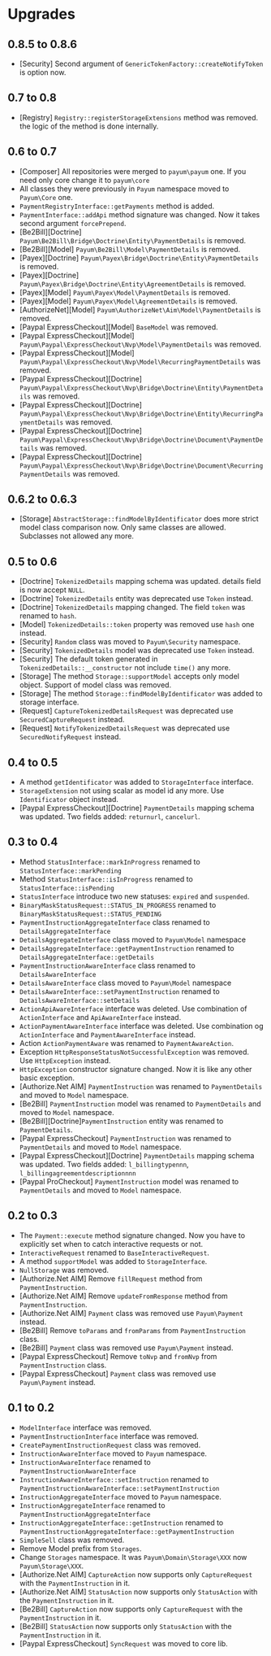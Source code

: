 # Upgrades

## 0.8.5 to 0.8.6

* [Security] Second argument of `GenericTokenFactory::createNotifyToken` is option now.

## 0.7 to 0.8

* [Registry] `Registry::registerStorageExtensions` method was removed. the logic of the method is done internally.

## 0.6 to 0.7

* [Composer] All repositories were merged to `payum\payum` one. If you need only core change it to `payum\core`
* All classes they were previously in `Payum` namespace moved to `Payum\Core` one.
* `PaymentRegistryInterface::getPayments` method is added.
* `PaymentInterface::addApi` method signature was changed. Now it takes second argument `forcePrepend`.
* [Be2Bill][Doctrine] `Payum\Be2Bill\Bridge\Doctrine\Entity\PaymentDetails` is removed.
* [Be2Bill][Model] `Payum\Be2Bill\Model\PaymentDetails` is removed.
* [Payex][Doctrine] `Payum\Payex\Bridge\Doctrine\Entity\PaymentDetails` is removed.
* [Payex][Doctrine] `Payum\Payex\Bridge\Doctrine\Entity\AgreementDetails` is removed.
* [Payex][Model] `Payum\Payex\Model\PaymentDetails` is removed.
* [Payex][Model] `Payum\Payex\Model\AgreementDetails` is removed.
* [AuthorizeNet][Model] `Payum\AuthorizeNet\Aim\Model\PaymentDetails` is removed.
* [Paypal ExpressCheckout][Model] `BaseModel` was removed.
* [Paypal ExpressCheckout][Model] `Payum\Paypal\ExpressCheckout\Nvp\Model\PaymentDetails` was removed.
* [Paypal ExpressCheckout][Model] `Payum\Paypal\ExpressCheckout\Nvp\Model\RecurringPaymentDetails` was removed.
* [Paypal ExpressCheckout][Doctrine] `Payum\Paypal\ExpressCheckout\Nvp\Bridge\Doctrine\Entity\PaymentDetails` was removed.
* [Paypal ExpressCheckout][Doctrine] `Payum\Paypal\ExpressCheckout\Nvp\Bridge\Doctrine\Entity\RecurringPaymentDetails` was removed.
* [Paypal ExpressCheckout][Doctrine] `Payum\Paypal\ExpressCheckout\Nvp\Bridge\Doctrine\Document\PaymentDetails` was removed.
* [Paypal ExpressCheckout][Doctrine] `Payum\Paypal\ExpressCheckout\Nvp\Bridge\Doctrine\Document\RecurringPaymentDetails` was removed.

## 0.6.2 to 0.6.3

* [Storage] `AbstractStorage::findModelByIdentificator` does more strict model class comparison now. Only same classes are allowed. Subclasses not allowed any more.

## 0.5 to 0.6

* [Doctrine] `TokenizedDetails` mapping schema was updated. details field is now accept `NULL`.
* [Doctrine] `TokenizedDetails` entity was deprecated use `Token` instead.
* [Doctrine] `TokenizedDetails` mapping changed. The field `token` was renamed to `hash`.
* [Model] `TokenizedDetails::token` property was removed use `hash` one instead.
* [Security] `Random` class was moved to `Payum\Security` namespace.
* [Security] `TokenizedDetails` model was deprecated use `Token` instead.
* [Security] The default token generated in `TokenizedDetails::__constructor` not include `time()` any more.
* [Storage] The method `Storage::supportModel` accepts only model object. Support of model class was removed.
* [Storage] The method `Storage::findModelByIdentificator` was added to storage interface.
* [Request] `CaptureTokenizedDetailsRequest` was deprecated use `SecuredCaptureRequest` instead.
* [Request] `NotifyTokenizedDetailsRequest` was deprecated use `SecuredNotifyRequest` instead.

## 0.4 to 0.5

* A method `getIdentificator` was added to `StorageInterface` interface.
* `StorageExtension` not using scalar as model id any more. Use `Identificator` object instead.
* [Paypal ExpressCheckout][Doctrine] `PaymentDetails` mapping schema was updated. Two fields added: `returnurl`, `cancelurl`.

## 0.3 to 0.4

* Method `StatusInterface::markInProgress` renamed to `StatusInterface::markPending`
* Method `StatusInterface::isInProgress` renamed to `StatusInterface::isPending`
* `StatusInterface` introduce two new statuses: `expired` and `suspended`.
* `BinaryMaskStatusRequest::STATUS_IN_PROGRESS` renamed to `BinaryMaskStatusRequest::STATUS_PENDING`
* `PaymentInstructionAggregateInterface` class renamed to `DetailsAggregateInterface`
* `DetailsAggregateInterface` class moved to `Payum\Model` namespace
* `DetailsAggregateInterface::getPaymentInstruction` renamed to `DetailsAggregateInterface::getDetails`
* `PaymentInstructionAwareInterface` class renamed to `DetailsAwareInterface`
* `DetailsAwareInterface` class moved to `Payum\Model` namespace
* `DetailsAwareInterface::setPaymentInstruction` renamed to `DetailsAwareInterface::setDetails`
* `ActionApiAwareInterface` interface was deleted. Use combination of `ActionInterface` and `ApiAwareInterface` instead.
* `ActionPaymentAwareInterface` interface was deleted. Use combination og `ActionInterface` and `PaymentAwareInterface` instead.
* Action `ActionPaymentAware` was renamed to `PaymentAwareAction`.
* Exception `HttpResponseStatusNotSuccessfulException` was removed. Use `HttpException` instead.
* `HttpException` constructor signature changed. Now it is like any other basic exception.
* [Authorize.Net AIM] `PaymentInstruction` was renamed to `PaymentDetails` and moved to `Model` namespace.
* [Be2Bill] `PaymentInstruction` model was renamed to `PaymentDetails` and moved to `Model` namespace.
* [Be2Bill][Doctrine]`PaymentInstruction` entity was renamed to `PaymentDetails`.
* [Paypal ExpressCheckout] `PaymentInstruction` was renamed to `PaymentDetails` and moved to `Model` namespace.
* [Paypal ExpressCheckout][Doctrine] `PaymentDetails` mapping schema was updated. Two fields added: `l_billingtypennn`, `l_billingagreementdescriptionnnn`
* [Paypal ProCheckout] `PaymentInstruction` model was renamed to `PaymentDetails` and moved to `Model` namespace.

## 0.2 to 0.3

* The `Payment::execute` method signature changed. Now you have to explicitly set when to catch interactive requests or not.
* `InteractiveRequest` renamed to `BaseInteractiveRequest`.
* A method `supportModel` was added to `StorageInterface`.
* `NullStorage` was removed.
* [Authorize.Net AIM] Remove `fillRequest` method from `PaymentInstruction`.
* [Authorize.Net AIM] Remove `updateFromResponse` method from `PaymentInstruction`.
* [Authorize.Net AIM] `Payment` class was removed use `Payum\Payment` instead.
* [Be2Bill] Remove `toParams` and `fromParams` from `PaymentInstruction` class.
* [Be2Bill] `Payment` class was removed use `Payum\Payment` instead.
* [Paypal ExpressCheckout] Remove `toNvp` and `fromNvp` from `PaymentInstruction` class.
* [Paypal ExpressCheckout] `Payment` class was removed use `Payum\Payment` instead.

## 0.1 to 0.2

* `ModelInterface` interface was removed.
* `PaymentInstructionInterface` interface was removed.
* `CreatePaymentInstructionRequest` class was removed.
* `InstructionAwareInterface` moved to `Payum` namespace.
* `InstructionAwareInterface` renamed to `PaymentInstructionAwareInterface`
* `InstructionAwareInterface::setInstruction` renamed to `PaymentInstructionAwareInterface::setPaymentInstruction`
* `InstructionAggregateInterface` moved to `Payum` namespace.
* `InstructionAggregateInterface` renamed to `PaymentInstructionAggregateInterface`
* `InstructionAggregateInterface::getInstruction` renamed to `PaymentInstructionAggregateInterface::getPaymentInstruction`
* `SimpleSell` class was removed.
* Remove Model prefix from `Storages`.
* Change `Storages` namespace. It was `Payum\Domain\Storage\XXX` now `Payum\Storage\XXX`.
* [Authorize.Net AIM] `CaptureAction` now supports only `CaptureRequest` with the `PaymentInstruction` in it.
* [Authorize.Net AIM] `StatusAction` now supports only `StatusAction` with the `PaymentInstruction` in it.
* [Be2Bill] `CaptureAction` now supports only `CaptureRequest` with the `PaymentInstruction` in it.
* [Be2Bill] `StatusAction` now supports only `StatusAction` with the `PaymentInstruction` in it.
* [Paypal ExpressCheckout] `SyncRequest` was moved to core lib.
